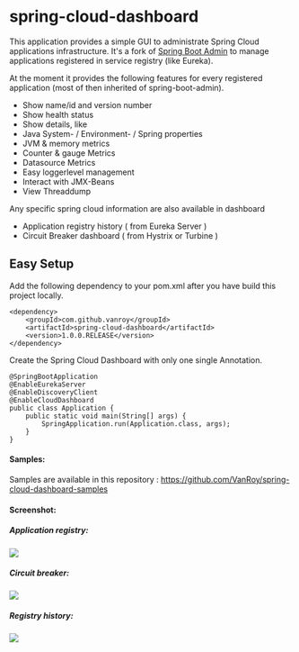 spring-cloud-dashboard
================================

This application provides a simple GUI to administrate Spring Cloud applications infrastructure.
It's a fork of [Spring Boot Admin](https://github.com/codecentric/spring-boot-admin) to manage applications registered in service registry (like Eureka).

At the moment it provides the following features for every registered application (most of then inherited of spring-boot-admin).

* Show name/id and version number
* Show health status
* Show details, like
 * Java System- / Environment- / Spring properties
 * JVM & memory metrics
 * Counter & gauge Metrics
 * Datasource Metrics
* Easy loggerlevel management
* Interact with JMX-Beans
* View Threaddump

Any specific spring cloud information are also available in dashboard

* Application registry history ( from Eureka Server )
* Circuit Breaker dashboard ( from Hystrix or Turbine )

## Easy Setup
Add the following dependency to your pom.xml after you have build this project locally.

```
<dependency>
	<groupId>com.github.vanroy</groupId>
	<artifactId>spring-cloud-dashboard</artifactId>
	<version>1.0.0.RELEASE</version>
</dependency>
```

Create the Spring Cloud Dashboard with only one single Annotation.
```
@SpringBootApplication
@EnableEurekaServer
@EnableDiscoveryClient
@EnableCloudDashboard
public class Application {
	public static void main(String[] args) {
		SpringApplication.run(Application.class, args);
	}
}
```

#### Samples:

Samples are available in this repository : https://github.com/VanRoy/spring-cloud-dashboard-samples

#### Screenshot:

##### Application registry:
[](url "title") 
<img src="https://raw.githubusercontent.com/vanroy/spring-cloud-dashboard/master/screenshot.png">

##### Circuit breaker:
[](url "title")
<img src="https://raw.githubusercontent.com/vanroy/spring-cloud-dashboard/master/screenshot-circuit-breaker.png">

##### Registry history:
[](url "title")
<img src="https://raw.githubusercontent.com/vanroy/spring-cloud-dashboard/master/screenshot-history.png">
